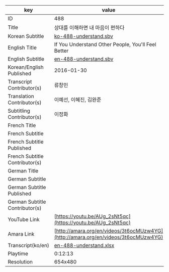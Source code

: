 |  key  |  value  |
|-------|---------|
| ID            | 488 |
| Title         | 상대를 이해하면 내 마음이 편하다 |
| Korean Subtitle | [ko-488-understand.sbv](https://github.com/jungtosociety/dharma-qna/raw/master/sub/488/ko-488-understand.sbv) |
| English Title | If You Understand Other People, You'll Feel Better |
| English Subtitle | [en-488-understand.sbv](https://github.com/jungtosociety/dharma-qna/raw/master/sub/488/en-488-understand.sbv) |
| Korean/English Published     | 2016-01-30 |
| Transcript Contributor(s)   | 류창민 |
| Translation Contributor(s)   | 이예선, 이혜진, 김완준 |
| Subtitling Contributor(s)   | 이정화 |
| French Title |  |
| French Subtitle |  |
| French Subtitle Published |  |
| French Subtitle Contributor(s) |  |
| German Title |  |
| German Subtitle |  |
| German Subtitle Published |  |
| German Subtitle Contributor(s) |  |
| YouTube Link  | [https://youtu.be/AUg_2sNt5qc](https://youtu.be/AUg_2sNt5qc) |
| Amara Link    | [http://amara.org/en/videos/3t6ocMUzw4YG](http://amara.org/en/videos/3t6ocMUzw4YG) |
| Transcript(ko/en) | [en-488-understand.xlsx](https://github.com/jungtosociety/dharma-qna/raw/master/sub/488/en-488-understand.xlsx) |
| Playtime | 0:12:13 |
| Resolution | 654x480|
